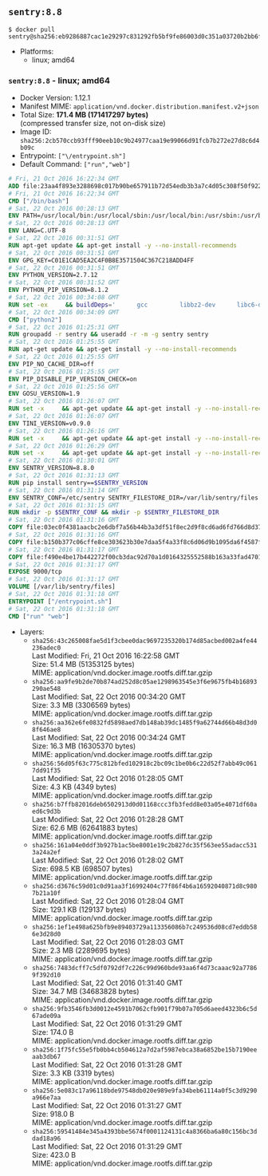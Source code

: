## `sentry:8.8`

```console
$ docker pull sentry@sha256:eb9286887cac1e29297c831292fb5bf9fe86003d0c351a03720b2bb6f6e6dd7d
```

-	Platforms:
	-	linux; amd64

### `sentry:8.8` - linux; amd64

-	Docker Version: 1.12.1
-	Manifest MIME: `application/vnd.docker.distribution.manifest.v2+json`
-	Total Size: **171.4 MB (171417297 bytes)**  
	(compressed transfer size, not on-disk size)
-	Image ID: `sha256:2cb570ccb93fff90eeb10c9b24977caa19e99066d91fcb7b272e27d8c6d4b09c`
-	Entrypoint: `["\/entrypoint.sh"]`
-	Default Command: `["run","web"]`

```dockerfile
# Fri, 21 Oct 2016 16:22:34 GMT
ADD file:23aa4f893e3288698c017b90be657911b72d54edb3b3a7c4d05c308f50f9228f in / 
# Fri, 21 Oct 2016 16:22:34 GMT
CMD ["/bin/bash"]
# Sat, 22 Oct 2016 00:28:13 GMT
ENV PATH=/usr/local/bin:/usr/local/sbin:/usr/local/bin:/usr/sbin:/usr/bin:/sbin:/bin
# Sat, 22 Oct 2016 00:28:13 GMT
ENV LANG=C.UTF-8
# Sat, 22 Oct 2016 00:31:51 GMT
RUN apt-get update && apt-get install -y --no-install-recommends 		ca-certificates 		libsqlite3-0 		libssl1.0.0 	&& rm -rf /var/lib/apt/lists/*
# Sat, 22 Oct 2016 00:31:51 GMT
ENV GPG_KEY=C01E1CAD5EA2C4F0B8E3571504C367C218ADD4FF
# Sat, 22 Oct 2016 00:31:51 GMT
ENV PYTHON_VERSION=2.7.12
# Sat, 22 Oct 2016 00:31:52 GMT
ENV PYTHON_PIP_VERSION=8.1.2
# Sat, 22 Oct 2016 00:34:08 GMT
RUN set -ex 	&& buildDeps=' 		gcc 		libbz2-dev 		libc6-dev 		libdb-dev 		libncurses-dev 		libreadline-dev 		libsqlite3-dev 		libssl-dev 		make 		tcl-dev 		tk-dev 		wget 		xz-utils 		zlib1g-dev 	' 	&& apt-get update && apt-get install -y $buildDeps --no-install-recommends && rm -rf /var/lib/apt/lists/* 		&& wget -O python.tar.xz "https://www.python.org/ftp/python/${PYTHON_VERSION%%[a-z]*}/Python-$PYTHON_VERSION.tar.xz" 	&& wget -O python.tar.xz.asc "https://www.python.org/ftp/python/${PYTHON_VERSION%%[a-z]*}/Python-$PYTHON_VERSION.tar.xz.asc" 	&& export GNUPGHOME="$(mktemp -d)" 	&& gpg --keyserver ha.pool.sks-keyservers.net --recv-keys "$GPG_KEY" 	&& gpg --batch --verify python.tar.xz.asc python.tar.xz 	&& rm -r "$GNUPGHOME" python.tar.xz.asc 	&& mkdir -p /usr/src/python 	&& tar -xJC /usr/src/python --strip-components=1 -f python.tar.xz 	&& rm python.tar.xz 		&& cd /usr/src/python 	&& ./configure 		--enable-shared 		--enable-unicode=ucs4 	&& make -j$(nproc) 	&& make install 	&& ldconfig 			&& wget -O /tmp/get-pip.py 'https://bootstrap.pypa.io/get-pip.py' 		&& python2 /tmp/get-pip.py "pip==$PYTHON_PIP_VERSION" 		&& rm /tmp/get-pip.py 	&& pip install --no-cache-dir --upgrade --force-reinstall "pip==$PYTHON_PIP_VERSION" 	&& [ "$(pip list |tac|tac| awk -F '[ ()]+' '$1 == "pip" { print $2; exit }')" = "$PYTHON_PIP_VERSION" ] 		&& find /usr/local -depth 		\( 			\( -type d -a -name test -o -name tests \) 			-o 			\( -type f -a -name '*.pyc' -o -name '*.pyo' \) 		\) -exec rm -rf '{}' + 	&& apt-get purge -y --auto-remove $buildDeps 	&& rm -rf /usr/src/python ~/.cache
# Sat, 22 Oct 2016 00:34:09 GMT
CMD ["python2"]
# Sat, 22 Oct 2016 01:25:31 GMT
RUN groupadd -r sentry && useradd -r -m -g sentry sentry
# Sat, 22 Oct 2016 01:25:55 GMT
RUN apt-get update && apt-get install -y --no-install-recommends         gcc         git         libffi-dev         libjpeg-dev         libpq-dev         libxml2-dev         libxslt-dev         libyaml-dev     && rm -rf /var/lib/apt/lists/*
# Sat, 22 Oct 2016 01:25:55 GMT
ENV PIP_NO_CACHE_DIR=off
# Sat, 22 Oct 2016 01:25:55 GMT
ENV PIP_DISABLE_PIP_VERSION_CHECK=on
# Sat, 22 Oct 2016 01:25:56 GMT
ENV GOSU_VERSION=1.9
# Sat, 22 Oct 2016 01:26:07 GMT
RUN set -x     && apt-get update && apt-get install -y --no-install-recommends wget && rm -rf /var/lib/apt/lists/*     && wget -O /usr/local/bin/gosu "https://github.com/tianon/gosu/releases/download/$GOSU_VERSION/gosu-$(dpkg --print-architecture)"     && wget -O /usr/local/bin/gosu.asc "https://github.com/tianon/gosu/releases/download/$GOSU_VERSION/gosu-$(dpkg --print-architecture).asc"     && export GNUPGHOME="$(mktemp -d)"     && gpg --keyserver ha.pool.sks-keyservers.net --recv-keys B42F6819007F00F88E364FD4036A9C25BF357DD4     && gpg --batch --verify /usr/local/bin/gosu.asc /usr/local/bin/gosu     && rm -r "$GNUPGHOME" /usr/local/bin/gosu.asc     && chmod +x /usr/local/bin/gosu     && gosu nobody true     && apt-get purge -y --auto-remove wget
# Sat, 22 Oct 2016 01:26:07 GMT
ENV TINI_VERSION=v0.9.0
# Sat, 22 Oct 2016 01:26:16 GMT
RUN set -x     && apt-get update && apt-get install -y --no-install-recommends wget && rm -rf /var/lib/apt/lists/*     && wget -O /usr/local/bin/tini "https://github.com/krallin/tini/releases/download/$TINI_VERSION/tini"     && wget -O /usr/local/bin/tini.asc "https://github.com/krallin/tini/releases/download/$TINI_VERSION/tini.asc"     && export GNUPGHOME="$(mktemp -d)"     && gpg --keyserver ha.pool.sks-keyservers.net --recv-keys 6380DC428747F6C393FEACA59A84159D7001A4E5     && gpg --batch --verify /usr/local/bin/tini.asc /usr/local/bin/tini     && rm -r "$GNUPGHOME" /usr/local/bin/tini.asc     && chmod +x /usr/local/bin/tini     && tini -h     && apt-get purge -y --auto-remove wget
# Sat, 22 Oct 2016 01:26:29 GMT
RUN set -x     && apt-get update && apt-get install -y --no-install-recommends make && rm -rf /var/lib/apt/lists/*     && pip install librabbitmq==1.6.1     && python -c 'import librabbitmq'     && apt-get purge -y --auto-remove make
# Sat, 22 Oct 2016 01:30:01 GMT
ENV SENTRY_VERSION=8.8.0
# Sat, 22 Oct 2016 01:31:13 GMT
RUN pip install sentry==$SENTRY_VERSION
# Sat, 22 Oct 2016 01:31:14 GMT
ENV SENTRY_CONF=/etc/sentry SENTRY_FILESTORE_DIR=/var/lib/sentry/files
# Sat, 22 Oct 2016 01:31:15 GMT
RUN mkdir -p $SENTRY_CONF && mkdir -p $SENTRY_FILESTORE_DIR
# Sat, 22 Oct 2016 01:31:16 GMT
COPY file:03ec0f4381aacbc2e6dbf7a56b44b3a3df51f8ec2d9f8cd6ad6fd766d8d378a3 in /etc/sentry/ 
# Sat, 22 Oct 2016 01:31:16 GMT
COPY file:b150b377c06cffe8ce303623b30e7daa5f4a33f8c6d06d9b1095da6f4587f69b in /etc/sentry/ 
# Sat, 22 Oct 2016 01:31:17 GMT
COPY file:f490e4be17b442272f00cb3dac92d70a1d0164325552588b163a33fad4701f18 in /entrypoint.sh 
# Sat, 22 Oct 2016 01:31:17 GMT
EXPOSE 9000/tcp
# Sat, 22 Oct 2016 01:31:17 GMT
VOLUME [/var/lib/sentry/files]
# Sat, 22 Oct 2016 01:31:18 GMT
ENTRYPOINT ["/entrypoint.sh"]
# Sat, 22 Oct 2016 01:31:18 GMT
CMD ["run" "web"]
```

-	Layers:
	-	`sha256:43c265008fae5d1f3cbee0dac9697235320b174d85acbed002a4fe44236adec0`  
		Last Modified: Fri, 21 Oct 2016 16:22:58 GMT  
		Size: 51.4 MB (51353125 bytes)  
		MIME: application/vnd.docker.image.rootfs.diff.tar.gzip
	-	`sha256:aa9fe9b2de70b874ad252d8c05ae1298963545e3f6e9675fb4b16893290ae548`  
		Last Modified: Sat, 22 Oct 2016 00:34:20 GMT  
		Size: 3.3 MB (3306569 bytes)  
		MIME: application/vnd.docker.image.rootfs.diff.tar.gzip
	-	`sha256:aa362e6fe0832fd5898aed7db148ab39dc1485f9a62744d66b48d3d08f646ae8`  
		Last Modified: Sat, 22 Oct 2016 00:34:24 GMT  
		Size: 16.3 MB (16305370 bytes)  
		MIME: application/vnd.docker.image.rootfs.diff.tar.gzip
	-	`sha256:56d05f63c775c812bfed102918c2bc09c1be0b6c22d52f7abb49c0617dd91f35`  
		Last Modified: Sat, 22 Oct 2016 01:28:05 GMT  
		Size: 4.3 KB (4349 bytes)  
		MIME: application/vnd.docker.image.rootfs.diff.tar.gzip
	-	`sha256:b7ffb82016deb6502913d0d01168ccc3fb3fedd8e03a05e4071df60aed6c9d3b`  
		Last Modified: Sat, 22 Oct 2016 01:28:28 GMT  
		Size: 62.6 MB (62641883 bytes)  
		MIME: application/vnd.docker.image.rootfs.diff.tar.gzip
	-	`sha256:161a04e0ddf3b927b1ac5be8001e19c2b827dc35f563ee55adacc5313a24a2ef`  
		Last Modified: Sat, 22 Oct 2016 01:28:02 GMT  
		Size: 698.5 KB (698507 bytes)  
		MIME: application/vnd.docker.image.rootfs.diff.tar.gzip
	-	`sha256:d3676c59d01c0d91aa3f16992404c77f86f4b6a16592040871d8c9807b21a10f`  
		Last Modified: Sat, 22 Oct 2016 01:28:04 GMT  
		Size: 129.1 KB (129137 bytes)  
		MIME: application/vnd.docker.image.rootfs.diff.tar.gzip
	-	`sha256:1ef1e498a625bfb9e89403729a113356086b7c249536d08cd7eddb586e3d28d0`  
		Last Modified: Sat, 22 Oct 2016 01:28:03 GMT  
		Size: 2.3 MB (2289695 bytes)  
		MIME: application/vnd.docker.image.rootfs.diff.tar.gzip
	-	`sha256:7483dcff7c5df0792df7c226c99d960bde93aa6f4d73caaac92a77869f392d10`  
		Last Modified: Sat, 22 Oct 2016 01:31:40 GMT  
		Size: 34.7 MB (34683828 bytes)  
		MIME: application/vnd.docker.image.rootfs.diff.tar.gzip
	-	`sha256:9fb3546fb3d0012e4591b7062cfb901f79b07a705d6aeed4323b6c5d67ade09a`  
		Last Modified: Sat, 22 Oct 2016 01:31:29 GMT  
		Size: 174.0 B  
		MIME: application/vnd.docker.image.rootfs.diff.tar.gzip
	-	`sha256:1f75fc55e5fb0bb4cb504612a7d2af5987ebca38a6852be15b7190eeaab3db67`  
		Last Modified: Sat, 22 Oct 2016 01:31:28 GMT  
		Size: 3.3 KB (3319 bytes)  
		MIME: application/vnd.docker.image.rootfs.diff.tar.gzip
	-	`sha256:5e083c17a96118bde97548db020e989e9fa34beb61114a0f5c3d9290a966e7aa`  
		Last Modified: Sat, 22 Oct 2016 01:31:27 GMT  
		Size: 918.0 B  
		MIME: application/vnd.docker.image.rootfs.diff.tar.gzip
	-	`sha256:59541484e345a4393bbe5674f0001124131c4a8366ba6a80c156bc3ddad18a96`  
		Last Modified: Sat, 22 Oct 2016 01:31:29 GMT  
		Size: 423.0 B  
		MIME: application/vnd.docker.image.rootfs.diff.tar.gzip
